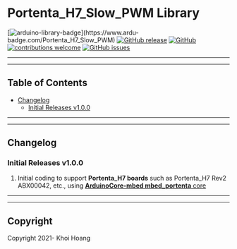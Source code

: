 # Portenta_H7_Slow_PWM Library

[![arduino-library-badge](https://www.ardu-badge.com/badge/Portenta_H7_Slow_PWM.svg?)](https://www.ardu-badge.com/Portenta_H7_Slow_PWM)
[![GitHub release](https://img.shields.io/github/release/khoih-prog/Portenta_H7_Slow_PWM.svg)](https://github.com/khoih-prog/Portenta_H7_Slow_PWM/releases)
[![GitHub](https://img.shields.io/github/license/mashape/apistatus.svg)](https://github.com/khoih-prog/Portenta_H7_Slow_PWM/blob/master/LICENSE)
[![contributions welcome](https://img.shields.io/badge/contributions-welcome-brightgreen.svg?style=flat)](#Contributing)
[![GitHub issues](https://img.shields.io/github/issues/khoih-prog/Portenta_H7_Slow_PWM.svg)](http://github.com/khoih-prog/Portenta_H7_Slow_PWM/issues)

---
---

## Table of Contents

* [Changelog](#changelog)
  * [Initial Releases v1.0.0](#Initial-Releases-v100)

---
---

## Changelog

### Initial Releases v1.0.0

1. Initial coding to support **Portenta_H7 boards** such as Portenta_H7 Rev2 ABX00042, etc., using [**ArduinoCore-mbed mbed_portenta** core](https://github.com/arduino/ArduinoCore-mbed)


---
---

## Copyright

Copyright 2021- Khoi Hoang


